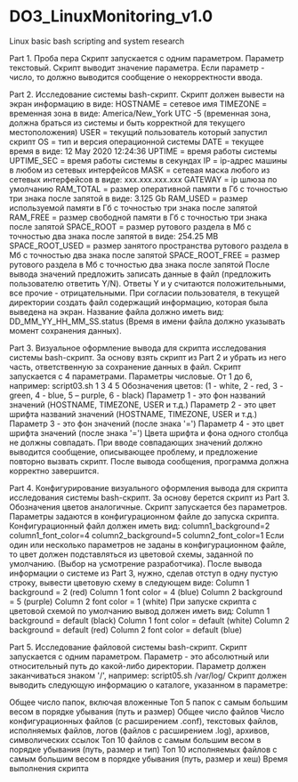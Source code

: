 # DO3_LinuxMonitoring_v1.0

Linux basic bash scripting and system research

Part 1. Проба пера
Скрипт запускается с одним параметром. Параметр текстовый.
Скрипт выводит значение параметра.
Если параметр - число, то должно выводится сообщение о некорректности ввода.

Part 2. Исследование системы
bash-скрипт. Скрипт должен вывести на экран информацию в виде:
HOSTNAME = сетевое имя
TIMEZONE = временная зона в виде: America/New_York UTC -5 (временная зона, должна браться из системы и быть корректной для текущего местоположения)
USER = текущий пользователь который запустил скрипт
OS = тип и версия операционной системы
DATE = текущее время в виде: 12 May 2020 12:24:36
UPTIME = время работы системы
UPTIME_SEC = время работы системы в секундах
IP = ip-адрес машины в любом из сетевых интерфейсов
MASK = сетевая маска любого из сетевых интерфейсов в виде: xxx.xxx.xxx.xxx
GATEWAY = ip шлюза по умолчанию
RAM_TOTAL = размер оперативной памяти в Гб c точностью три знака после запятой в виде: 3.125 Gb
RAM_USED = размер используемой памяти в Гб c точностью три знака после запятой
RAM_FREE = размер свободной памяти в Гб c точностью три знака после запятой
SPACE_ROOT = размер рутового раздела в Mб с точностью два знака после запятой в виде: 254.25 MB
SPACE_ROOT_USED = размер занятого пространства рутового раздела в Mб с точностью два знака после запятой
SPACE_ROOT_FREE = размер рутового раздела в Mб с точностью два знака после запятой
После вывода значений предложить записать данные в файл (предложить пользователю ответить Y/N).
Ответы Y и y считаются положительными, все прочие - отрицательными.
При согласии пользователя, в текущей директории создать файл содержащий информацию, которая была выведена на экран.
Название файла должно иметь вид: DD_MM_YY_HH_MM_SS.status (Время в имени файла должно указывать момент сохранения данных).

Part 3. Визуальное оформление вывода для скрипта исследования системы
bash-скрипт. За основу взять скрипт из Part 2 и убрать из него часть, ответственную за сохранение данных в файл.
Скрипт запускается с 4 параметрами. Параметры числовые. От 1 до 6, например:
script03.sh 1 3 4 5
Обозначения цветов: (1 - white, 2 - red, 3 - green, 4 - blue, 5 – purple, 6 - black)
Параметр 1 - это фон названий значений (HOSTNAME, TIMEZONE, USER и т.д.)
Параметр 2 - это цвет шрифта названий значений (HOSTNAME, TIMEZONE, USER и т.д.)
Параметр 3 - это фон значений (после знака '=')
Параметр 4 - это цвет шрифта значений (после знака '=')
Цвета шрифта и фона одного столбца не должны совпадать.
При вводе совпадающих значений должно выводится сообщение, описывающее проблему, и предложение повторно вызвать скрипт.
После вывода сообщения, программа должна корректно завершится.

Part 4. Конфигурирование визуального оформления вывода для скрипта исследования системы
bash-скрипт. За основу берется скрипт из Part 3. Обозначения цветов аналогичные.
Скрипт запускается без параметров. Параметры задаются в конфигурационном файле до запуска скрипта.
Конфигурационный файл должен иметь вид:
column1_background=2
column1_font_color=4
column2_background=5
column2_font_color=1
Если один или несколько параметров не заданы в конфигурационном файле, то цвет должен подставляться из цветовой схемы, заданной по умолчанию. (Выбор на усмотрение разработчика).
После вывода информации о системе из Part 3, нужно, сделав отступ в одну пустую строку, вывести цветовую схему в следующем виде:
Column 1 background = 2 (red)
Column 1 font color = 4 (blue)
Column 2 background = 5 (purple)
Column 2 font color = 1 (white)
При запуске скрипта с цветовой схемой по умолчанию вывод должен иметь вид:
Column 1 background = default (black)
Column 1 font color = default (white)
Column 2 background = default (red)
Column 2 font color = default (blue)

Part 5. Исследование файловой системы
bash-скрипт. Скрипт запускается с одним параметром.
Параметр - это абсолютный или относительный путь до какой-либо директории. Параметр должен заканчиваться знаком '/', например:
script05.sh /var/log/
Скрипт должен выводить следующую информацию о каталоге, указанном в параметре:

Общее число папок, включая вложенные
Топ 5 папок с самым большим весом в порядке убывания (путь и размер)
Общее число файлов
Число конфигурационных файлов (с расширением .conf), текстовых файлов, исполняемых файлов, логов (файлов с расширением .log), архивов, символических ссылок
Топ 10 файлов с самым большим весом в порядке убывания (путь, размер и тип)
Топ 10 исполняемых файлов с самым большим весом в порядке убывания (путь, размер и хеш)
Время выполнения скрипта

